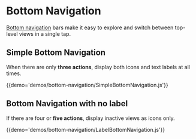 # Bottom Navigation

[Bottom navigation](https://material.google.com/components/bottom-navigation.html) bars make it easy to explore and switch between top-level views in a single tap.

## Simple Bottom Navigation
When there are only **three actions**, display both icons and text labels at all times.

{{demo='demos/bottom-navigation/SimpleBottomNavigation.js'}}

## Bottom Navigation with no label

If there are four or **five actions**, display inactive views as icons only.

{{demo='demos/bottom-navigation/LabelBottomNavigation.js'}}

